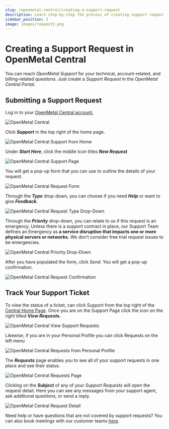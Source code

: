 ```yaml
---
slug: /openmetal-central/creating-a-support-request
description: Learn step-by-step the process of creating support requests inside of the OpenMetal Central portal and how to check the status of support requests.
sidebar_position: 3
image: images/request2.png
---
```


# Creating a Support Request in OpenMetal Central

You can reach _OpenMetal Support_ for your technical, account-related, and
billing-related questions. Just create a _Support Request_ in the
_OpenMetal Central Portal._

## Submitting a Support Request

Log in to your [OpenMetal Central account.](https://central.openmetal.io/auth/sign-in)

![OpenMetal Central](images/request1.png)

Click **_Support_** in the top right of the home page.

![OpenMetal Central Support from Home](images/request7.png "OpenMetal Central Support from Home")

Under **_Start Here_**, click the middle Icon titles **_New Request_**

![OpenMetal Central Support Page](images/request12.png "OpenMetal Central Support Page")

You will get a pop-up form that you can use to outline the details of your
request.

![OpenMetal Central Request Form](images/request6.png "OpenMetal Central Request Form")

Through the **_Type_** drop-down, you can choose if you need **_Help_** or want
to give **_Feedback._**

![OpenMetal Central Request Type Drop-Down](images/request8.png "OpenMetal Central Request Type Drop-Down")

Through the **_Priority_** drop-down, you can relate to us if this request is
an emergency. Unless there is a support contract in place, our Support Team defines
an Emergency as
**a service disruption that impacts one or more physical servers or networks.**
We don’t consider free trial request issues to be emergencies.

![OpenMetal Central Priority Drop-Down](images/request5.png)

After you have populated the form, click _Send._ You will get a pop-up
confirmation.

![OpenMetal Central Request Confirmation](images/request9.png)

## Track Your Support Ticket

To view the status of a ticket, can click Support from the top right of the
[Central Home Page](https://central.openmetal.io/clouds). Once you are on the
Support Page click the icon on the right titled **_View Requests._**

![OpenMetal Central View Support Requests](images/request11.png)

Likewise, if you are in your Personal Profile you can click Requests on the
left menu

![OpenMetal Central Requests from Personal Profile](images/request10.png)

The **_Requests_** page enables you to see all of your support requests in one
place and see their status.

![OpenMetal Central Requests Page](images/request3.png)

Clicking on the **_Subject_** of any of your _Support Requests_ will open the
request detail. Here you can see any messages from your support agent, ask
additional questions, or send a reply.

![OpenMetal Central Request Detail](images/request4.png)

Need help or have questions that are not covered by support requests? You can
also book meetings with our customer teams [here](https://openmetal.io/schedule-meeting/).
